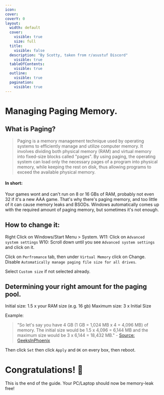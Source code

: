 ```yaml
---
icon: 
cover: 
coverY: 0
layout:
  width: default
  cover:
    visible: true
    size: full
  title:
    visible: false
  description: "By Scotty, taken from r/asustuf Discord"
    visible: true
  tableOfContents:
    visible: true
  outline:
    visible: true
  pagination:
    visible: true
---
```


# Managing Paging Memory.

## What is Paging?

> Paging is a memory management technique used by operating systems to efficiently manage and utilize computer memory. It involves dividing both physical memory (RAM) and virtual memory into fixed-size blocks called "pages".  By using paging, the operating system can load only the necessary pages of a program into physical memory, while keeping the rest on disk, thus allowing programs to exceed the available physical memory.
 
#### In short:
Your games wont and can't run on 8 or 16 GBs of RAM, probably not even 32 if it's a new AAA game. That's why there's paging memory, and too little of it can cause memory leaks and BSODs.
Windows automatically comes up with the required amount of paging memory, but sometimes it's not enough.

## How to change it:
Right Click on Windows/Start Menu > System.
W11: Click on ``Advanced system settings``
W10: Scroll down until you see  ``Advanced system settings`` and click on it.

Click on ``Perfromance`` tab, then under ``Virtual Memory`` click on Change.
Disable ``Automatically manage paging file size for all drives``.

Select ``Custom size`` if not selected already.

## Determining your right amount for the paging pool.

Initial size: 1.5 x your RAM size (e.g. 16 gb)
Maximum size: 3 x Initial Size

Example: 
> "So let's say you have 4 GB (1 GB = 1,024 MB x 4 = 4,096 MB) of memory. The initial size would be 1.5 x 4,096 = 6,144 MB and the maximum size would be 3 x 6,144 = 18,432 MB." - [Source: GeeksInPhoenix](https://www.geeksinphoenix.com/blog/post/2016/05/10/how-to-manage-windows-10-virtual-memory)

Then click ``Set`` then click ``Apply`` and ``OK`` on every box, then reboot.

# Congratulations! 🎉 
This is the end of the guide. Your PC/Laptop should now be memory-leak free!